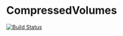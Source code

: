 # CompressedVolumes

[![Build Status](https://travis-ci.org/rened/CompressedVolumes.jl.svg?branch=master)](https://travis-ci.org/rened/CompressedVolumes.jl)
